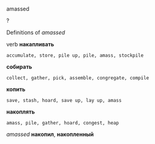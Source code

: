 amassed

?


Definitions of _amassed_

verb
**накапливать**

    accumulate, store, pile up, pile, amass, stockpile
**собирать**

    collect, gather, pick, assemble, congregate, compile
**копить**

    save, stash, hoard, save up, lay up, amass
**накоплять**

    amass, pile, gather, hoard, congest, heap

_amassed_
**накопил**, **накопленный**